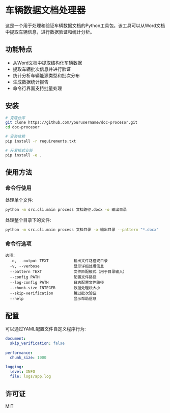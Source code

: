 # 车辆数据文档处理器

这是一个用于处理和验证车辆数据文档的Python工具包。该工具可以从Word文档中提取车辆信息，进行数据验证和统计分析。

## 功能特点

- 从Word文档中提取结构化车辆数据
- 提取车辆批次信息并进行验证
- 统计分析车辆能源类型和批次分布
- 生成数据统计报告
- 命令行界面支持批量处理

## 安装

```bash
# 克隆仓库
git clone https://github.com/yourusername/doc-procesor.git
cd doc-procesor

# 安装依赖
pip install -r requirements.txt

# 开发模式安装
pip install -e .
```

## 使用方法

### 命令行使用

处理单个文件:

```bash
python -m src.cli.main process 文档路径.docx -o 输出目录
```

处理整个目录下的文件:

```bash
python -m src.cli.main process 文档目录 -o 输出目录 --pattern "*.docx"
```

### 命令行选项

```
选项:
  -o, --output TEXT           输出文件路径或目录
  -v, --verbose               显示详细处理信息
  --pattern TEXT              文件匹配模式（用于目录输入）
  --config PATH               配置文件路径
  --log-config PATH           日志配置文件路径
  --chunk-size INTEGER        数据处理块大小
  --skip-verification         跳过批次验证
  --help                      显示帮助信息
```

## 配置

可以通过YAML配置文件自定义程序行为:

```yaml
document:
  skip_verification: false
  
performance:
  chunk_size: 1000
  
logging:
  level: INFO
  file: logs/app.log
```

## 许可证

MIT 
